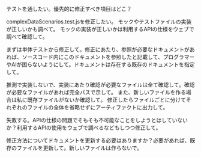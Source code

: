 テストを通したい。優先的に修正すべき項目はどこ？

complexDataScenarios.test.jsを修正したい。
モックやテストファイルの実装が正しいかも調べて。
モックの実装が正しいかは利用するAPIの仕様をウェブで調べて確認して。

まずは単体テストから修正して。修正にあたり、参照が必要なドキュメントがあれば、ソースコード内にこのドキュメントを参照したと記載して、プログラマーやAIが困らないようにして。ドキュメントは存在する既存のドキュメントを指定して。

推測で実装しないで、実装にあたり確認が必要なファイルは全て確認して。確認が必要なファイルがあれば完全パスで示して。
また、新しいファイルを作る場合は私に既存ファイルがないか確認して。
修正したらファイルごとに分けてそれぞれのファイルの全体を省略せずにアーティファクトに出力して。


失敗する。APIの仕様の問題でそもそも不可能なことをしようとはしていないか？利用するAPIの使用をウェブで調べるなどもしつつ修正して。

修正方法についてドキュメントを更新する必要はありますか？必要があれば、既存のファイルを更新して。新しいファイルは作らないで。
